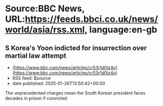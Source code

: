 # Source:BBC News, URL:https://feeds.bbci.co.uk/news/world/asia/rss.xml, language:en-gb

## S Korea's Yoon indicted for insurrection over martial law attempt
 - [https://www.bbc.com/news/articles/cr53r1d0jz4o](https://www.bbc.com/news/articles/cr53r1d0jz4o)
 - RSS feed: $source
 - date published: 2025-01-26T13:50:42+00:00

The unprecedented charges mean the South Korean president faces decades in prison if convicted.

